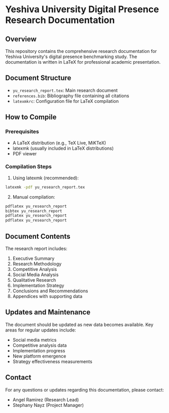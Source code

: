 # Yeshiva University Digital Presence Research Documentation

## Overview
This repository contains the comprehensive research documentation for Yeshiva University's digital presence benchmarking study. The documentation is written in LaTeX for professional academic presentation.

## Document Structure

- `yu_research_report.tex`: Main research document
- `references.bib`: Bibliography file containing all citations
- `latexmkrc`: Configuration file for LaTeX compilation

## How to Compile

### Prerequisites
- A LaTeX distribution (e.g., TeX Live, MiKTeX)
- latexmk (usually included in LaTeX distributions)
- PDF viewer

### Compilation Steps

1. Using latexmk (recommended):
```bash
latexmk -pdf yu_research_report.tex
```

2. Manual compilation:
```bash
pdflatex yu_research_report
bibtex yu_research_report
pdflatex yu_research_report
pdflatex yu_research_report
```

## Document Contents

The research report includes:

1. Executive Summary
2. Research Methodology
3. Competitive Analysis
4. Social Media Analysis
5. Qualitative Research
6. Implementation Strategy
7. Conclusions and Recommendations
8. Appendices with supporting data

## Updates and Maintenance

The document should be updated as new data becomes available. Key areas for regular updates include:

- Social media metrics
- Competitive analysis data
- Implementation progress
- New platform emergence
- Strategy effectiveness measurements

## Contact

For any questions or updates regarding this documentation, please contact:

- Angel Ramirez (Research Lead)
- Stephany Nayz (Project Manager)
